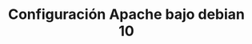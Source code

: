 ---
title: Configuración Apache bajo debian 10
menu:
  sidebar:
    name: Apache
    identifier: Configuracion_Apache_bajo_debian_10
    parent: servicios
    weight: 0
---